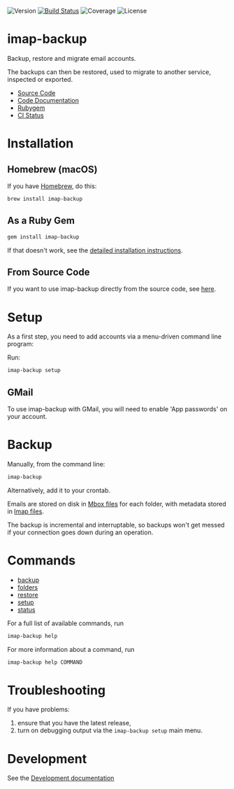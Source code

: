 ![Version](https://img.shields.io/gem/v/imap-backup?label=Version&logo=rubygems)
[![Build Status](https://github.com/joeyates/imap-backup/actions/workflows/main.yml/badge.svg)][CI Status]
![Coverage](https://img.shields.io/endpoint?url=https://gist.githubusercontent.com/joeyates/b54fe758bfb405c04bef72dad293d707/raw/coverage.json)
![License](https://img.shields.io/github/license/joeyates/imap-backup?color=brightgreen&label=License)

# imap-backup

Backup, restore and migrate email accounts.

The backups can then be restored, used to migrate to another service,
inspected or exported.

  * [Source Code]
  * [Code Documentation]
  * [Rubygem]
  * [CI Status]

[Source Code]: https://github.com/joeyates/imap-backup "Source code at GitHub"
[Code Documentation]: https://rubydoc.info/gems/imap-backup/frames "Code Documentation at Rubydoc.info"
[Rubygem]: https://rubygems.org/gems/imap-backup "Ruby gem at rubygems.org"
[CI Status]: https://github.com/joeyates/imap-backup/actions/workflows/main.yml

# Installation

## Homebrew (macOS)

If you have [Homebrew](https://brew.sh/), do this:

```sh
brew install imap-backup
```

## As a Ruby Gem

```sh
gem install imap-backup
```

If that doesn't work, see the [detailed installation instructions](docs/installation/rubygem.md).

## From Source Code

If you want to use imap-backup directly from the source code, see [here](docs/installation/source.md).

# Setup

As a first step, you need to add accounts via a menu-driven command
line program:

Run:

```sh
imap-backup setup
```

## GMail

To use imap-backup with GMail, you will need to enable 'App passwords' on your account.

# Backup

Manually, from the command line:

```sh
imap-backup
```

Alternatively, add it to your crontab.

Emails are stored on disk in [Mbox files](./docs/files/mboxrd.md) for each folder, with metadata
stored in [Imap files](./docs/files/imap.md).

The backup is incremental and interruptable, so backups won't get messed if your connection goes down during an operation.

# Commands

* [backup](docs/commands/backup.md)
* [folders](docs/commands/folders.md)
* [restore](docs/commands/restore.md)
* [setup](docs/commands/setup.md)
* [status](docs/commands/status.md)

For a full list of available commands, run

```sh
imap-backup help
```

For more information about a command, run

```sh
imap-backup help COMMAND
```

# Troubleshooting

If you have problems:

1. ensure that you have the latest release,
2. turn on debugging output via the `imap-backup setup` main menu.

# Development

See the [Development documentation](./docs/development.md)
